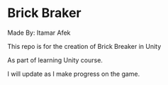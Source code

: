# Brick Braker

Made By: Itamar Afek

This repo is for the creation of Brick Breaker in Unity

As part of learning Unity course.

I will update as I make progress on the game.